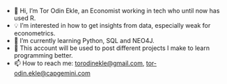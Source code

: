 - 👋 Hi, I’m Tor Odin Ekle, an Economist working in tech who until now has used R.
- 💡 I’m interested in how to get insights from data, especially weak for econometrics.
- 🌱 I’m currently learning Python, SQL and NEO4J.
- 🔩 This account will be used to post different projects I make to learn programming better. 
- 📫 How to reach me: torodinekle@gmail.com, tor-odin.ekle@capgemini.com


<!---
TorOEkle/TorOEkle is a ✨ special ✨ repository because its `README.md` (this file) appears on your GitHub profile.
You can click the Preview link to take a look at your changes.
--->
